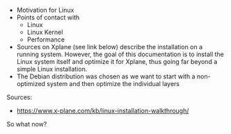 - Motivation for Linux
- Points of contact with
	- Linux
	- Linux Kernel
	- Performance
- Sources on Xplane (see link below) describe the installation on a running system. However, the goal of this documentation is to install the Linux system itself and optimize it for Xplane, thus going far beyond a simple Linux installation.
- The Debian distribution was chosen as we want to start with a non-optimized system and then optimize the individual layers

Sources:
- https://www.x-plane.com/kb/linux-installation-walkthrough/

So what now? 
